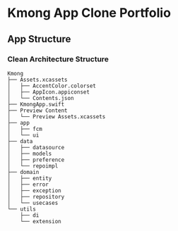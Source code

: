 # Kmong App Clone Portfolio

## App Structure

### Clean Architecture Structure 
```
Kmong
├── Assets.xcassets
│   ├── AccentColor.colorset
│   ├── AppIcon.appiconset
│   └── Contents.json
├── KmongApp.swift
├── Preview Content
│   └── Preview Assets.xcassets
├── app
│   ├── fcm
│   └── ui
├── data
│   ├── datasource
│   ├── models
│   ├── preference
│   └── repoimpl
├── domain
│   ├── entity
│   ├── error
│   ├── exception
│   ├── repository
│   └── usecases
└── utils
    ├── di
    └── extension
```

